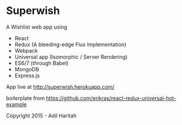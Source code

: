 # Superwish

A Wishlist web app using
- React
- Redux (A bleeding-edge Flux Implementation)
- Webpack
- Universal app (Isomorphic / Server Rendering)
- ES6/7 (through Babel)
- MongoDB
- Express.js

App live at http://superwish.herokuapp.com/

boilerplate from https://github.com/erikras/react-redux-universal-hot-example

Copyright 2015 - Adil Haritah